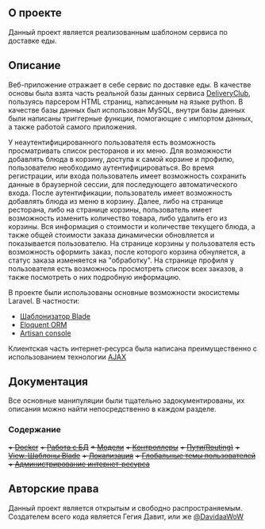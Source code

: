 
## О проекте

Данный проект является реализованным шаблоном сервиса по доставке еды.

## Описание

Веб-приложение отражает в себе сервис по доставке еды. В качестве основы была взята часть реальной базы данных сервиса [DeliveryClub](https://www.delivery-club.ru/moscow), пользуясь парсером HTML страниц, написанным на языке python. В качестве базы данных был использован MySQL, внутри базы данных были написаны триггерные функции, помогающие с импортом данных, а также работой самого приложения.

У неаутентифицированного пользователя есть возможность просматривать список ресторанов и их меню. Для возможности добавлять блюда в корзину, доступа к самой корзине и профилю, пользователю необходимо аутентифицироваться. Во время регистрации, или входа пользователь имеет возможность сохранить данные в браузерной сессии, для последующего автоматического входа. После аутентификации, пользователь имеет возможность добавлять блюда из меню в корзину. Далее, либо на странице ресторана, либо на странице корзины, пользователь имеет возможность изменить количество товара, либо удалить его из корзины. Вся информация о стоимости и количестве текущего блюда, а также общей стоимости заказа динамически обновляется и показывается пользователю. На странице корзины у пользователя есть возможность оформить заказ, после которого корзина обнуляется, а статус заказа изменяется на "обработку". На странице профиля у пользователя есть возможнось просмотреть список всех заказов, а также посмотреть о них подробную информацию.

В проекте были использованы основные возможности экосистемы Laravel. В частности:

- [Шаблонизатор Blade](https://laravel.com/docs/9.x/blade)
- [Eloquent ORM](https://laravel.com/docs/9.x/eloquent)
- [Artisan console](https://laravel.com/docs/9.x/artisan#main-content)

Клиентская часть интернет-ресурса была написана преимущественно с использованием технологии [AJAX](https://api.jquery.com/jquery.ajax/)

## Документация

Все основные манипуляции были тщательно задокументированы, их описания можно найти непосредственно в каждом разделе.

### Содержание

~~+ [Docker](https://github.com/DavidaaWoW/LaravelCarServiceApplication/tree/main/docker)~~
~~+ [Работа с БД](https://github.com/DavidaaWoW/LaravelCarServiceApplication/tree/main/database)~~
~~+ [Модели](https://github.com/DavidaaWoW/LaravelCarServiceApplication/tree/main/app/Models)~~
~~+ [Контроллеры](https://github.com/DavidaaWoW/LaravelCarServiceApplication/tree/main/app/Http/Controllers)~~
~~+ [Пути(Routing)](https://github.com/DavidaaWoW/LaravelCarServiceApplication/tree/main/routes)~~
~~+ [View. Шаблоны Blade](https://github.com/DavidaaWoW/LaravelCarServiceApplication/tree/main/resources/views)~~
~~+ [Локализация](https://github.com/DavidaaWoW/LaravelCarServiceApplication/tree/main/lang)~~
~~+ [Глобальные темы пользователей](https://github.com/DavidaaWoW/LaravelCarServiceApplication/tree/main/public/themes)~~
~~+ [Администрирование интернет-ресурса](https://github.com/DavidaaWoW/LaravelCarServiceApplication/tree/main/resources/views/admin)~~

## Авторские права

Данный проект является открытым и свободно распространяемым. Создателем всего кода является Гегия Давит, или же [@DavidaaWoW](https://github.com/DavidaaWoW)
